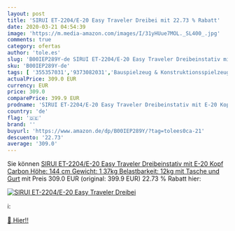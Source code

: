 ```yaml
---
layout: post
title: 'SIRUI ET-2204/E-20 Easy Traveler Dreibei mit 22.73 % Rabatt'
date: 2020-03-21 04:54:39
image: 'https://m.media-amazon.com/images/I/31yHUue7MOL._SL400_.jpg'
comments: true
category: ofertas
author: 'tole.es'
slug: 'B00IEP289Y-de SIRUI ET-2204/E-20 Easy Traveler Dreibeinstativ mit E-20...'
sku: 'B00IEP289Y-de'
tags: [ '355357031','9373082031','Bauspielzeug & Konstruktionsspielzeug','Bilder, Poster, Kunstdrucke & Skulpturen','Elektronik & Foto','Handy Ladegeräte','Handy- & Smartwatch-Zubehör','Handys & Zubehör','Herren','Herren-Schnürhalbschuhe','Herrenschuhe','Kfz-Handyladegeräte','Koffer, Rucksäcke & Taschen','Kofferorganizer','Küche, Haushalt & Wohnen','LEGO','LEGO City','Poster & Kunstdrucke','Produkte','Reise-Zubehör','Schuhe','Schuhe & Handtaschen','Schuhe, Handtaschen & Accessoires','Ski-Bekleidung','Ski-Bekleidung für Herren','Ski-Hosen für Herren','Skifahren','Spielzeug','Sport','Sport & Freizeit','Sportausrüstung & -bekleidung','Wintersport','Zubehör', ]
actualPrice: 309.0 EUR
currency: EUR
price: 309.0
comparePrice: 399.9 EUR
prodname: 'SIRUI ET-2204/E-20 Easy Traveler Dreibeinstativ mit E-20 Kopf  Carbon  Höhe: 144 cm  Gewicht: 1  37kg  Belastbarkeit: 12kg  mit Tasche und Gurt'
country: 'de'
flag: '🇩🇪'
brand: ''
buyurl: 'https://www.amazon.de/dp/B00IEP289Y/?tag=tolees0ca-21'
descuento: '22.73'
average: '309.0'
---
```


Sie können [SIRUI ET-2204/E-20 Easy Traveler Dreibeinstativ mit E-20 Kopf  Carbon  Höhe: 144 cm  Gewicht: 1  37kg  Belastbarkeit: 12kg  mit Tasche und Gurt](https://www.amazon.de/dp/B00IEP289Y/?tag=tolees0ca-21) mit Preis 309.0 EUR (original: 399.9 EUR) 22.73 % Rabatt hier:

[![SIRUI ET-2204/E-20 Easy Traveler Dreibei](https://m.media-amazon.com/images/I/31yHUue7MOL._SL400_.jpg)](https://www.amazon.de/dp/B00IEP289Y/?tag=tolees0ca-21)

ℹ️:


[🛒 Hier!!](https://www.amazon.de/dp/B00IEP289Y/?tag=tolees0ca-21)
